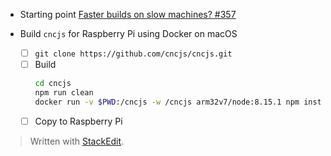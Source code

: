 * Starting point
  [Faster builds on slow machines? #357](https://github.com/cncjs/cncjs/issues/357)
* Build `cncjs` for Raspberry Pi using Docker on macOS

  * [ ] `git clone https://github.com/cncjs/cncjs.git`
  * [ ] Build
    ``` bash
    cd cncjs
    npm run clean
    docker run -v $PWD:/cncjs -w /cncjs arm32v7/node:8.15.1 npm install --unsafe-perm
    ```
  * [ ] Copy to Raspberry Pi

> Written with [StackEdit](https://stackedit.io/).
<!--stackedit_data:
eyJoaXN0b3J5IjpbLTQwODMyMTAwOV19
-->